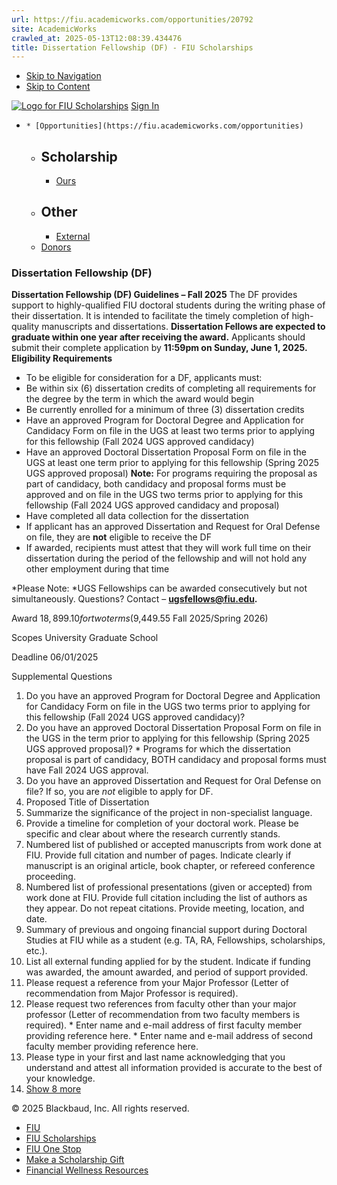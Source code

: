 ```yaml
---
url: https://fiu.academicworks.com/opportunities/20792
site: AcademicWorks
crawled_at: 2025-05-13T12:08:39.434476
title: Dissertation Fellowship (DF) - FIU Scholarships
---
```


  * [Skip to Navigation](https://fiu.academicworks.com/opportunities/20792#navigation)
  * [Skip to Content](https://fiu.academicworks.com/opportunities/20792#main)

[![Logo for FIU Scholarships](https://s3.amazonaws.com/static.academicworks.com/clients/fiu/assets/images/logo.png)](http://fiu.academicworks.com) [Sign In](https://fiu.academicworks.com/users/sign_in)
  *     * [Opportunities](https://fiu.academicworks.com/opportunities)
      * ## Scholarship
        * [Ours](https://fiu.academicworks.com/opportunities)
      * ## Other
        * [External](https://fiu.academicworks.com/opportunities/external)
    * [Donors](https://fiu.academicworks.com/donors)


### Dissertation Fellowship (DF)
**Dissertation Fellowship (DF) Guidelines – Fall 2025**
The DF provides support to highly-qualified FIU doctoral students during the writing phase of their dissertation. It is intended to facilitate the timely completion of high-quality manuscripts and dissertations. **Dissertation Fellows are expected to graduate within one year after receiving the award.**
Applicants should submit their complete application by **11:59pm on Sunday, June 1, 2025.**
**Eligibility Requirements**
  * To be eligible for consideration for a DF, applicants must:
  * Be within six (6) dissertation credits of completing all requirements for the degree by the term in which the award would begin
  * Be currently enrolled for a minimum of three (3) dissertation credits
  * Have an approved Program for Doctoral Degree and Application for Candidacy Form on file in the UGS at least two terms prior to applying for this fellowship (Fall 2024 UGS approved candidacy)
  * Have an approved Doctoral Dissertation Proposal Form on file in the UGS at least one term prior to applying for this fellowship (Spring 2025 UGS approved proposal) **Note:** For programs requiring the proposal as part of candidacy, both candidacy and proposal forms must be approved and on file in the UGS two terms prior to applying for this fellowship (Fall 2024 UGS approved candidacy and proposal)
  * Have completed all data collection for the dissertation
  * If applicant has an approved Dissertation and Request for Oral Defense on file, they are **not** eligible to receive the DF
  * If awarded, recipients must attest that they will work full time on their dissertation during the period of the fellowship and will not hold any other employment during that time


*Please Note: *UGS Fellowships can be awarded consecutively but not simultaneously.
Questions? Contact – **ugsfellows@fiu.edu.** 

Award
    $18,899.10 for two terms ($9,449.55 Fall 2025/Spring 2026) 

Scopes
    University Graduate School 

Deadline
    06/01/2025 

Supplemental Questions
    
  1. Do you have an approved Program for Doctoral Degree and Application for Candidacy Form on file in the UGS two terms prior to applying for this fellowship (Fall 2024 UGS approved candidacy)?
  2. Do you have an approved Doctoral Dissertation Proposal Form on file in the UGS in the term prior to applying for this fellowship (Spring 2025 UGS approved proposal)? * Programs for which the dissertation proposal is part of candidacy, BOTH candidacy and proposal forms must have Fall 2024 UGS approval.
  3. Do you have an approved Dissertation and Request for Oral Defense on file? If so, you are *not* eligible to apply for DF.
  4. Proposed Title of Dissertation
  5. Summarize the significance of the project in non-specialist language.
  6. Provide a timeline for completion of your doctoral work. Please be specific and clear about where the research currently stands.
  7. Numbered list of published or accepted manuscripts from work done at FIU. Provide full citation and number of pages. Indicate clearly if manuscript is an original article, book chapter, or refereed conference proceeding.
  8. Numbered list of professional presentations (given or accepted) from work done at FIU. Provide full citation including the list of authors as they appear. Do not repeat citations. Provide meeting, location, and date.
  9. Summary of previous and ongoing financial support during Doctoral Studies at FIU while as a student (e.g. TA, RA, Fellowships, scholarships, etc.).
  10. List all external funding applied for by the student. Indicate if funding was awarded, the amount awarded, and period of support provided.
  11. Please request a reference from your Major Professor (Letter of recommendation from Major Professor is required).
  12. Please request two references from faculty other than your major professor (Letter of recommendation from two faculty members is required).
     * Enter name and e-mail address of first faculty member providing reference here.
     * Enter name and e-mail address of second faculty member providing reference here.
  13. Please type in your first and last name acknowledging that you understand and attest all information provided is accurate to the best of your knowledge.
  14. [Show 8 more](https://fiu.academicworks.com/opportunities/20792)


© 2025 Blackbaud, Inc. All rights reserved. 
  * [FIU ](http://fiu.edu/)
  * [FIU Scholarships](http://scholarships.fiu.edu)
  * [FIU One Stop](http://onestop.fiu.edu)
  * [Make a Scholarship Gift](https://give.fiu.edu/give-now/)
  * [Financial Wellness Resources](https://go.fiu.edu/iGrad)



